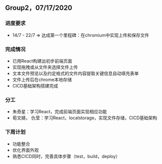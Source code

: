 ## Group2，07/17/2020

### 进度要求

- 14/7 - 22/7 => 达成第一个里程碑：在chromium中实现上传和保存文件

### 完成情况

- 已用React构建出初步前端页面
- 实现拖拽或从文件夹选择文件上传
- 文本文件预览以及约定格式的文件内容提取关键信息自动填充表单
- 文件上传后在chrome本地存储
- CICD基础架构搭建完成

### 分工

- 朱奇星：学习React，完成前端页面实现相应功能
- 荀文婧， 仇莹：学习React，localstorage，实现文件存储，CICD基础架构

### 下周计划

- 功能整合
- 优化界面外观
- 熟悉CICD同时，完善具体步骤（test，build，deploy）

